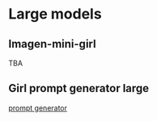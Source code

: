 # Large models
## Imagen-mini-girl
TBA

## Girl prompt generator large
[prompt generator](https://1drv.ms/u/s!ApxVlgxlqLRliLoqzCK-0SI95pUjLQ?e=TAcR6c)
